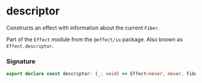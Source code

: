 # descriptor

Constructs an effect with information about the current `Fiber`.

Part of the `Effect` module from the `@effect/io` package. Also known as `Effect.descriptor`.

### Signature

```typescript
export declare const descriptor: (_: void) => Effect<never, never, Fiber.Fiber.Descriptor>
```
